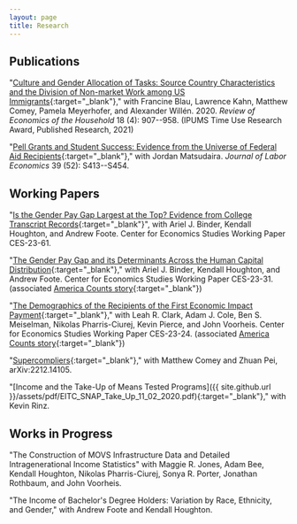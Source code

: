 ```yaml
---
layout: page
title: Research
---
```





## Publications

"[Culture and Gender Allocation of Tasks: Source Country Characteristics and the Division of Non-market Work among US Immigrants](https://link.springer.com/article/10.1007/s11150-020-09501-2){:target="_blank"}," with Francine Blau, Lawrence Kahn, Matthew Comey, Pamela Meyerhofer, and Alexander Will&#233;n. 2020. *Review of Economics of the Household* 18 (4): 907--958. (IPUMS Time Use Research Award, Published Research, 2021)

"[Pell Grants and Student Success: Evidence from the Universe of Federal Aid Recipients](https://www.journals.uchicago.edu/doi/abs/10.1086/712556?journalCode=jole){:target="_blank"}," with Jordan Matsudaira. *Journal of Labor Economics* 39 (52): S413--S454.
## Working Papers

"[Is the Gender Pay Gap Largest at the Top? Evidence from College Transcript Records](https://www.census.gov/library/working-papers/2023/adrm/CES-WP-23-61.html){:target="_blank"}", with Ariel J. Binder, Kendall Houghton, and Andrew Foote. Center for Economics Studies Working Paper CES-23-61. 

"[The Gender Pay Gap and its Determinants Across the Human Capital Distribution](https://www.census.gov/library/working-papers/2023/adrm/CES-WP-23-31.html){:target="_blank"}," with Ariel J. Binder, Kendall Houghton, and Andrew Foote. Center for Economics Studies Working Paper CES-23-31. (associated [America Counts story](https://www.census.gov/library/stories/2024/02/gender-wage-gap-education.html){:target="_blank"})

"[The Demographics of the Recipients of the First Economic Impact Payment](https://www.census.gov/library/working-papers/2023/adrm/CES-WP-23-24.html){:target="_blank"}," with Leah R. Clark, Adam J. Cole, Ben S. Meiselman, Nikolas Pharris-Ciurej, Kevin Pierce, and John Voorheis. Center for Economics Studies Working Paper CES-23-24. (associated [America Counts story](https://www.census.gov/library/stories/2023/05/examining-equity-in-covid-19-stimulus-payments.html){:target="_blank"})

"[Supercompliers](https://arxiv.org/pdf/2212.14105.pdf){:target="_blank"}," with Matthew Comey and Zhuan Pei, arXiv:2212.14105.

"[Income and the Take-Up of Means Tested Programs]({{ site.github.url }}/assets/pdf/EITC_SNAP_Take_Up_11_02_2020.pdf){:target="_blank"}," with Kevin Rinz.

## Works in Progress

"The Construction of MOVS Infrastructure Data and Detailed Intragenerational Income Statistics" with Maggie R. Jones, Adam Bee, Kendall Houghton, Nikolas Pharris-Ciurej, Sonya R. Porter, Jonathan Rothbaum, and John Voorheis.

"The Income of Bachelor's Degree Holders: Variation by Race, Ethnicity, and Gender," with Andrew Foote and Kendall Houghton.
